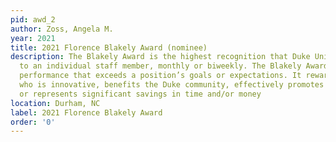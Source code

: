 ```yaml
---
pid: awd_2
author: Zoss, Angela M.
year: 2021
title: 2021 Florence Blakely Award (nominee)
description: The Blakely Award is the highest recognition that Duke University Libraries confers
  to an individual staff member, monthly or biweekly. The Blakely Award rewards extraordinary
  performance that exceeds a position’s goals or expectations. It rewards the individual
  who is innovative, benefits the Duke community, effectively promotes access to information,
  or represents significant savings in time and/or money
location: Durham, NC
label: 2021 Florence Blakely Award
order: '0'
---
```

